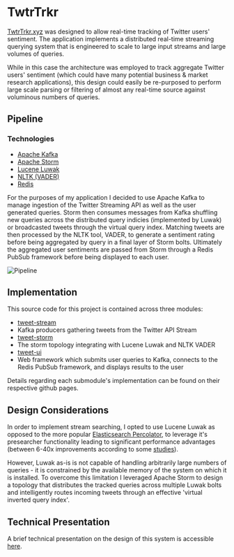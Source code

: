 # TwtrTrkr

[TwtrTrkr.xyz](http://twtrtrkr.xyz) was designed to allow real-time tracking of Twitter users' sentiment. The application implements a distributed real-time streaming querying system that is engineered to scale to large input streams and large volumes of queries.

While in this case the architecture was employed to track aggregate Twitter users' sentiment (which could have many potential business & market research applications), this design could easily be re-purposed to perform large scale parsing or filtering of almost any real-time source against voluminous numbers of queries.

## Pipeline

### Technologies

* [Apache Kafka](http://kafka.apache.org)
* [Apache Storm](http://storm.apache.org)
* [Lucene Luwak](https://github.com/flaxsearch/luwak)
* [NLTK (VADER)](https://github.com/cjhutto/vaderSentiment)
* [Redis](http://redis.io)

For the purposes of my application I decided to use Apache Kafka to manage ingestion of the Twitter Streaming API as well as the user generated queries. Storm then consumes messages from Kafka shuffling new queries across the distributed query indicies (implemented by Luwak) or broadcasted tweets through the virtual query index. Matching tweets are then processed by the NLTK tool, VADER, to generate a sentiment rating before being aggregated by query in a final layer of Storm bolts. Ultimately the aggregated user sentiments are passed from Storm through a Redis PubSub framework before being displayed to each user.

![Pipeline](https://github.com/zubairsaiyed/TwtrTrkr/blob/master/images/pipeline.png)

## Implementation

This source code for this project is contained across three modules:

* [tweet-stream](https://github.com/zubairsaiyed/tweet-stream/)
 * Kafka producers gathering tweets from the Twitter API Stream
* [tweet-storm](https://github.com/zubairsaiyed/tweet-storm/)
 * The storm topology integrating with Lucene Luwak and NLTK VADER
* [tweet-ui](https://github.com/zubairsaiyed/tweet-ui/)
 * Web framework which submits user queries to Kafka, connects to the Redis PubSub framework, and displays results to the user

Details regarding each submodule's implementation can be found on their respective github pages.

## Design Considerations

In order to implement stream searching, I opted to use Lucene Luwak as opposed to the more popular [Elasticsearch Percolator](https://www.elastic.co/guide/en/elasticsearch/reference/current/search-percolate.html), to leverage it's presearcher functionality leading to significant performance advantages (between 6-40x improvements according to some [studies](http://www.flax.co.uk/blog/2015/07/27/a-performance-comparison-of-streamed-search-implementations/)).

However, Luwak as-is is not capable of handling arbitrarily large numbers of queries - it is constrained by the available memory of the system on which it is installed. To overcome this limitation I leveraged Apache Storm to design a topology that distributes the tracked queries across multiple Luwak bolts and intelligently routes incoming tweets through an effective 'virtual inverted query index'.

## Technical Presentation

A brief technical presentation on the design of this system is accessible [here](https://docs.google.com/presentation/d/1tiJtc4KkFf0b0snIvEFN8zApxwe0DeAr71PqwluQ9Cc/embed?start=false&loop=false&delayms=3000).
